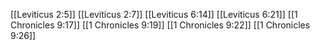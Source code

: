 [[Leviticus 2:5]]
[[Leviticus 2:7]]
[[Leviticus 6:14]]
[[Leviticus 6:21]]
[[1 Chronicles 9:17]]
[[1 Chronicles 9:19]]
[[1 Chronicles 9:22]]
[[1 Chronicles 9:26]]
